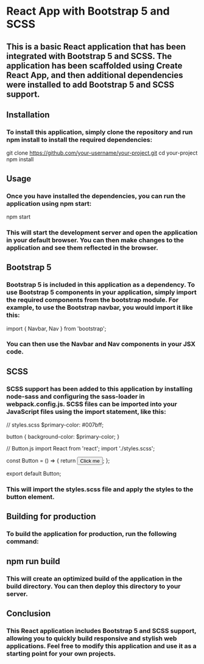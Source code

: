 # React App with Bootstrap 5 and SCSS
## This is a basic React application that has been integrated with Bootstrap 5 and SCSS. The application has been scaffolded using Create React App, and then additional dependencies were installed to add Bootstrap 5 and SCSS support.

## Installation
### To install this application, simply clone the repository and run npm install to install the required dependencies:

git clone https://github.com/your-username/your-project.git
cd your-project
npm install

## Usage
### Once you have installed the dependencies, you can run the application using npm start:


npm start
### This will start the development server and open the application in your default browser. You can then make changes to the application and see them reflected in the browser.

## Bootstrap 5
### Bootstrap 5 is included in this application as a dependency. To use Bootstrap 5 components in your application, simply import the required components from the bootstrap module. For example, to use the Bootstrap navbar, you would import it like this:

import { Navbar, Nav } from 'bootstrap';
### You can then use the Navbar and Nav components in your JSX code.

## SCSS
### SCSS support has been added to this application by installing node-sass and configuring the sass-loader in webpack.config.js. SCSS files can be imported into your JavaScript files using the import statement, like this:


// styles.scss
$primary-color: #007bff;

button {
  background-color: $primary-color;
}


// Button.js
import React from 'react';
import './styles.scss';

const Button = () => {
  return <button>Click me</button>;
};

export default Button;

### This will import the styles.scss file and apply the styles to the button element.

## Building for production
### To build the application for production, run the following command:

## npm run build
### This will create an optimized build of the application in the build directory. You can then deploy this directory to your server.

## Conclusion
### This React application includes Bootstrap 5 and SCSS support, allowing you to quickly build responsive and stylish web applications. Feel free to modify this application and use it as a starting point for your own projects.

